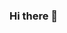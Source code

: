 ### Hi there 👋

<img src="https://media.giphy.com/media/AMqCTHuCMFpM4/giphy.gif" alt="drawing" width=5/>

  
  
  
  
  
  




  
  
  
  
  
  



